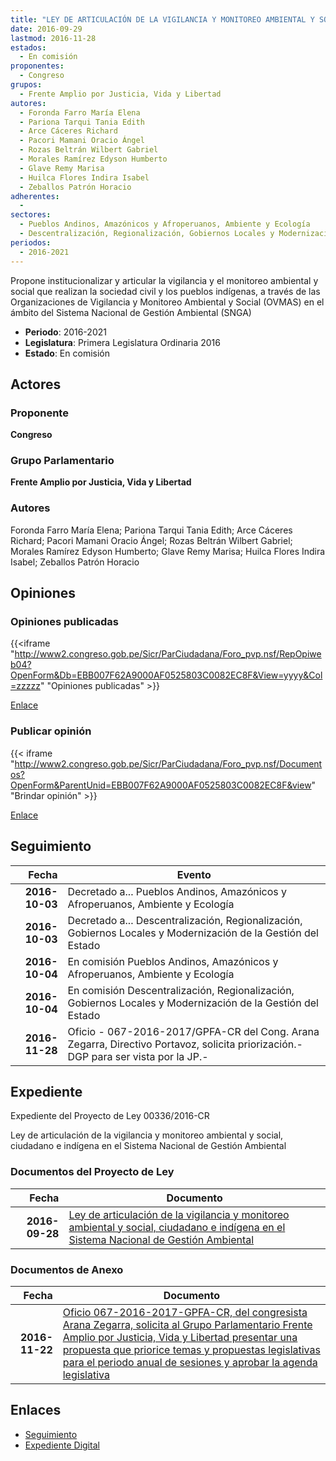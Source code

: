 ```yaml
---
title: "LEY DE ARTICULACIÓN DE LA VIGILANCIA Y MONITOREO AMBIENTAL Y SOCIAL, CIUDADANO E INDÍGENA EN EL SISTEMA NACIONAL DE GESTIÓN"
date: 2016-09-29
lastmod: 2016-11-28
estados: 
  - En comisión
proponentes: 
  - Congreso
grupos: 
  - Frente Amplio por Justicia, Vida y Libertad
autores: 
  - Foronda Farro María Elena
  - Pariona Tarqui Tania Edith
  - Arce Cáceres Richard
  - Pacori Mamani Oracio Ángel
  - Rozas Beltrán Wilbert Gabriel
  - Morales Ramírez Edyson Humberto
  - Glave Remy Marisa
  - Huilca Flores Indira Isabel
  - Zeballos Patrón Horacio
adherentes: 
  - 
sectores: 
  - Pueblos Andinos, Amazónicos y Afroperuanos, Ambiente y Ecología
  - Descentralización, Regionalización, Gobiernos Locales y Modernización de la Gestión del Estado
periodos: 
  - 2016-2021
---
```


Propone institucionalizar y articular la vigilancia y el monitoreo ambiental y social que realizan la sociedad civil y los pueblos indígenas, a través de las Organizaciones de Vigilancia y Monitoreo Ambiental y Social (OVMAS) en el ámbito del Sistema Nacional de Gestión Ambiental (SNGA)

- **Periodo**: 2016-2021
- **Legislatura**: Primera Legislatura Ordinaria 2016
- **Estado**: En comisión

## Actores

### Proponente

**Congreso**

### Grupo Parlamentario

**Frente Amplio por Justicia, Vida y Libertad**

### Autores

Foronda Farro María Elena; Pariona Tarqui Tania Edith; Arce Cáceres Richard; Pacori Mamani Oracio Ángel; Rozas Beltrán Wilbert Gabriel; Morales Ramírez Edyson Humberto; Glave Remy Marisa; Huilca Flores Indira Isabel; Zeballos Patrón Horacio


## Opiniones

### Opiniones publicadas

{{<iframe "http://www2.congreso.gob.pe/Sicr/ParCiudadana/Foro_pvp.nsf/RepOpiweb04?OpenForm&Db=EBB007F62A9000AF0525803C0082EC8F&View=yyyy&Col=zzzzz" "Opiniones publicadas" >}}

[Enlace](http://www2.congreso.gob.pe/Sicr/ParCiudadana/Foro_pvp.nsf/RepOpiweb04?OpenForm&Db=EBB007F62A9000AF0525803C0082EC8F&View=yyyy&Col=zzzzz)
### Publicar opinión

{{< iframe "http://www2.congreso.gob.pe/Sicr/ParCiudadana/Foro_pvp.nsf/Documentos?OpenForm&ParentUnid=EBB007F62A9000AF0525803C0082EC8F&view" "Brindar opinión" >}}

[Enlace](http://www2.congreso.gob.pe/Sicr/ParCiudadana/Foro_pvp.nsf/Documentos?OpenForm&ParentUnid=EBB007F62A9000AF0525803C0082EC8F&view)

## Seguimiento

| Fecha | Evento |
|------:|--------|
| **2016-10-03** | Decretado a... Pueblos Andinos, Amazónicos y Afroperuanos, Ambiente y Ecología|
| **2016-10-03** | Decretado a... Descentralización, Regionalización, Gobiernos Locales y Modernización de la Gestión del Estado|
| **2016-10-04** | En comisión Pueblos Andinos, Amazónicos y Afroperuanos, Ambiente y Ecología|
| **2016-10-04** | En comisión Descentralización, Regionalización, Gobiernos Locales y Modernización de la Gestión del Estado|
| **2016-11-28** | Oficio - 067-2016-2017/GPFA-CR del Cong. Arana Zegarra, Directivo Portavoz, solicita priorización.-DGP para ser vista por la JP.-|


## Expediente

Expediente del Proyecto de Ley 00336/2016-CR

Ley de articulación de la vigilancia y monitoreo ambiental y social, ciudadano e indígena en el Sistema Nacional de Gestión Ambiental


### Documentos del Proyecto de Ley

| Fecha | Documento |
|------:|--------|
| **2016-09-28** | [Ley de articulación de la vigilancia y monitoreo ambiental y social, ciudadano e indígena en el Sistema Nacional de Gestión Ambiental](http://www.leyes.congreso.gob.pe/Documentos/2016_2021/Proyectos_de_Ley_y_de_Resoluciones_Legislativas/PL0033620160928..pdf) |

### Documentos de Anexo

| Fecha | Documento |
|------:|--------|
| **2016-11-22** | [Oficio 067-2016-2017-GPFA-CR, del congresista Arana Zegarra, solicita al Grupo Parlamentario Frente Amplio por Justicia, Vida y Libertad presentar una propuesta que priorice temas y propuestas legislativas para el periodo anual de sesiones y aprobar la agenda legislativa](http://www.leyes.congreso.gob.pe/Documentos/2016_2021/Oficios/Grupos_Parlamentarios/OFICIO-067-2016-2017-GPFA-CR.pdf) |

## Enlaces 

- [Seguimiento](http://www2.congreso.gob.pe/Sicr/TraDocEstProc/CLProLey2016.nsf/f7fff46988ca05b1052578e100829cc7/20f1d11d090d448c0525803d005bd932?OpenDocument)
- [Expediente Digital](http://www2.congreso.gob.pe/Sicr/TraDocEstProc/CLProLey2016.nsf/f7fff46988ca05b1052578e100829cc7/20f1d11d090d448c0525803d005bd932?OpenDocument&Click=05257FB7005EB655.eb71d0cf91d8294e05256cdf006b5706/$Body/0.1C6C)
